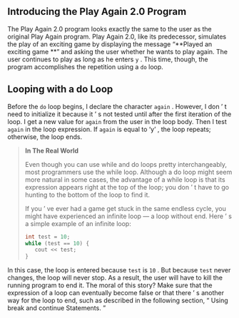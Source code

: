 ## Introducing the Play Again 2.0 Program 

The Play Again 2.0 program looks exactly the same to the user as the original Play Again program. Play Again 2.0, like its predecessor, simulates the play of an exciting game by displaying the message “**Played an exciting game **” and asking the user whether he wants to play again. The user continues to play as long as he enters `y` . This time, though, the program accomplishes the repetition using a `do` loop.

## Looping with a do Loop

Before the `do` loop begins, I declare the character `again` . However, I don ’ t need to initialize it because it ’ s not tested until after the first iteration of the loop. I get a new value for `again` from the user in the loop body. Then I test `again` in the loop expression. If `again` is equal to ‘y’ , the loop repeats; otherwise, the loop ends.

> **In The Real World**
> 
> Even though you can use while and do loops pretty interchangeably, most programmers use the while loop. Although a do loop might seem more natural in some cases, the advantage of a while loop is that its expression appears right at the top of the loop; you don ’ t have to go hunting to the bottom of the loop to find it.
>
> If you ’ ve ever had a game get stuck in the same endless cycle, you might have experienced an infinite loop — a loop without end. Here ’ s a simple example of an infinite loop:
> ```c++
> int test = 10; 
> while (test == 10) { 
>    cout << test;
> } 
> ```

In this case, the loop is entered because `test` is `10` . But because `test` never changes, the loop will never stop. As a result, the user will have to kill the running program to end it. The moral of this story? Make sure that the expression of a loop can eventually become false or that there ’ s another way for the loop to end, such as described in the following section, “ Using break and continue Statements. ”

